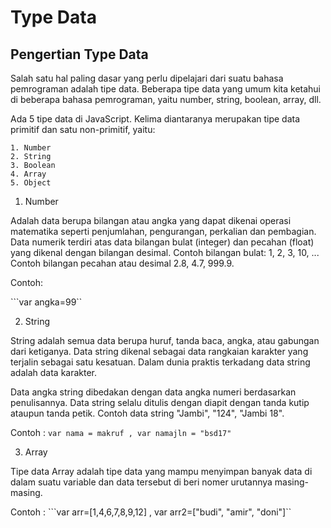 # Type Data

## Pengertian Type Data

Salah satu hal paling dasar yang perlu dipelajari dari suatu bahasa pemrograman adalah tipe data. Beberapa tipe data yang umum kita ketahui di beberapa bahasa pemrograman, yaitu number, string, boolean, array, dll.

Ada 5 tipe data di JavaScript. Kelima diantaranya merupakan tipe data primitif dan satu non-primitif, yaitu:

    1. Number
    2. String
    3. Boolean
    4. Array
    5. Object

1. Number

Adalah data berupa bilangan atau angka yang dapat dikenai operasi matematika seperti penjumlahan, pengurangan, perkalian dan pembagian. Data numerik terdiri atas data bilangan bulat (integer) dan pecahan (float) yang dikenal dengan bilangan desimal. Contoh bilangan bulat: 1, 2, 3, 10, ... Contoh bilangan pecahan atau desimal 2.8, 4.7, 999.9.

Contoh:

```var angka=99``

2. String

String adalah semua data berupa huruf, tanda baca, angka, atau gabungan dari ketiganya. Data string dikenal sebagai data rangkaian karakter yang terjalin sebagai satu kesatuan. Dalam dunia praktis terkadang data string adalah data karakter.

Data angka string dibedakan dengan data angka numeri berdasarkan penulisannya. Data string selalu ditulis dengan diapit dengan tanda kutip ataupun tanda petik. Contoh data string "Jambi", "124", "Jambi 18".

Contoh :
```var nama = makruf , var namajln = "bsd17"```

3. Array 

Tipe data Array adalah tipe data yang mampu menyimpan banyak data di dalam suatu variable dan data tersebut di beri nomer urutannya masing-masing.

Contoh : 
```var arr=[1,4,6,7,8,9,12] , var arr2=["budi", "amir", "doni"]``

